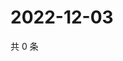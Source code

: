 # 2022-12-03

共 0 条

<!-- BEGIN WEIBO -->
<!-- 最后更新时间 Sat Dec 03 2022 18:14:21 GMT+0800 (China Standard Time) -->

<!-- END WEIBO -->
